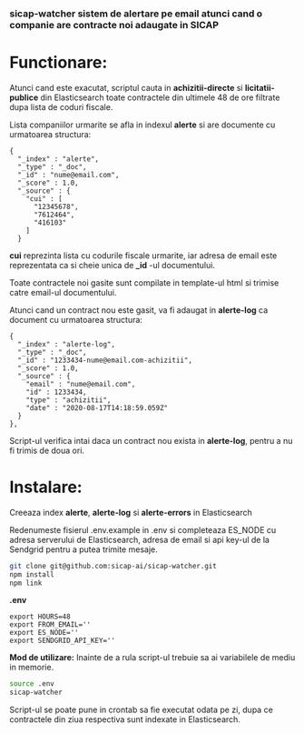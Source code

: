 ### **sicap-watcher** sistem de alertare pe email atunci cand o companie are contracte noi adaugate in SICAP

# Functionare:

Atunci cand este exacutat, scriptul cauta in **achizitii-directe** si **licitatii-publice** din Elasticsearch toate contractele din ultimele 48 de ore filtrate dupa lista de coduri fiscale.

Lista companiilor urmarite se afla in indexul **alerte** si are documente cu urmatoarea structura:

```
{
  "_index" : "alerte",
  "_type" : "_doc",
  "_id" : "nume@email.com",
  "_score" : 1.0,
  "_source" : {
    "cui" : [
      "12345678",
      "7612464",
      "416103"
    ]
  }
```

**cui** reprezinta lista cu codurile fiscale urmarite, iar adresa de email este reprezentata ca si cheie unica de **\_id** -ul documentului.

Toate contractele noi gasite sunt compilate in template-ul html si trimise catre email-ul documentului.

Atunci cand un contract nou este gasit, va fi adaugat in **alerte-log** ca document cu urmatoarea structura:

```
{
  "_index" : "alerte-log",
  "_type" : "_doc",
  "_id" : "1233434-nume@email.com-achizitii",
  "_score" : 1.0,
  "_source" : {
    "email" : "nume@email.com",
    "id" : 1233434,
    "type" : "achizitii",
    "date" : "2020-08-17T14:18:59.059Z"
  }
},
```

Script-ul verifica intai daca un contract nou exista in **alerte-log**, pentru a nu fi trimis de doua ori.

# Instalare:

Creeaza index **alerte**, **alerte-log** si **alerte-errors** in Elasticsearch

Redenumeste fisierul .env.example in .env si completeaza ES_NODE cu adresa serverului de Elasticsearch, adresa de email si api key-ul de la Sendgrid pentru a putea trimite mesaje.

```bash
git clone git@github.com:sicap-ai/sicap-watcher.git
npm install
npm link
```

**.env**

```
export HOURS=48
export FROM_EMAIL=''
export ES_NODE=''
export SENDGRID_API_KEY=''
```

**Mod de utilizare:**
Inainte de a rula script-ul trebuie sa ai variabilele de mediu in memorie.

```bash
source .env
sicap-watcher
```

Script-ul se poate pune in crontab sa fie executat odata pe zi, dupa ce contractele din ziua respectiva sunt indexate in Elasticsearch.
